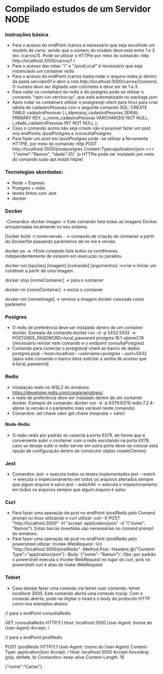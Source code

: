 # Compilado estudos de um Servidor NODE

### instruções básica

- Para o acesso do endPoint /carros é necessário que seja escolhido um modelo de carro, sendo que o número do modelo deve está entre 1 e 3 (ex: /carros/1). Pode se utilizar o HTTPie por meio do comando: http http://localhost:3000/carros/1  I
- Para o acesso das rotas "/" e "/postLocal" é necessário que seja instanciado um container redis
- Para o acesso do endPoint /carros basta rodar o arquivo index.js dentro da pasta servidor01 e abrir a rota http://localhost:3000/carros/{numero}. O numero deve ser digitado sem colchetes e deve ser de 1 a 3.
- Para rodar os containers do redis e do postgres pode se utilizar o comando "npm run service:up", que está automatizado no package.json
- Após rodar os containers utilizar o postgresql-client para linux para criar tabela de cadastroPessoas com o seguinte comando SQL: CREATE TABLE cadastroPessoas (
  i_idpessoa_cadastroPessoas SERIAL PRIMARY KEY,
  s_nome_cadastroPessoas VARCHAR(50) NOT NULL,
  i_idade_cadastroPessoas INT NOT NULL
);
 - Caso o comando acima não seja criado não é possível fazer um post nos endPoints /postPostgres e /consultaPostgres  
 - Para fazer um post em /postPostgres pode -se utilizar a ferramenta HTTPIE, por meio do comando: http POST http://localhost:3000/postpostgres Content-Type:application/json <<< '{"nome":"Ramon", "idade":31}' (o HTTPie pode ser instalado por meio do comando sudo apt install httpie) 

### Tecnologias abordadas:

- Node + Express
- Postgres + redis
- testes feitos com Jest
- docker

### Docker

-Comandos:
docker images -> Este comando lista todas as imagens Docker armazenadas localmente no seu sistema.

Docker build -t nome:versão . -> comando de criação do container a partir do Dockerfile passando parâmetros de no me e versão

docker ps -a ->Este comando lista todos os contêineres, independentemente de estarem em execução ou parados.

docker run [opções] [imagem] [comando] [argumentos] ->criar e iniciar um contêiner a partir de uma imagem.

docker stop [nomeContainer] -> para o container

docker rm [nomeContainer] -> exclui o container

docker rmi [nomeImage] -> remove a imagem docker colocada como parâmetro

### Postgres

- O redis de preferência deve ser instalado dentro de um container docker. Exemplo de comando:docker run -d -p 5432:5432 -e POSTGRES_PASSWORD=local_password postgres:16.1-alpine3.19 (necessário revisar este comando e o endpoint consultaPostgres)
- Comando para conectar o postgresql-client ao banco de dados postgres:psql --host=localhost --username=postgres --port=5432 (após este comando o banco deve solicitar a senha de acesso que é:local_password)

### Redis

- instalação redis no WSL2 do windows: https://developer.redis.com/create/windows/
- o redis de preferência deve ser instalado dentro de um container docker. Exemplo de comando: docker run -d -p 6379:6379 redis:7.2.4-alpine (a versão é o parâmetro mais variável neste comando)
- Comandos:
  set chave valor
  get chave (resposta = valor)

#### Node-Redis

- O redis-redis por padrão se conecta à porta 6379, de forma que é conveniente subir o container com o redis escutando na porta 6379, caso se deseje subir o redis-server em outra porta deve-se colocar esta opção de configuração dentro do construtor objeto createCliente()

### Jest

- Comandos:
  jest -> executa todos os testes implementados
  jest --watch -> executa o inspecionamento em todos os arquivos alterados sempre que algum arquivo é salvo
  jest --watchAll -> executa o inspecionamento em todos os arquivos sempre que algum arquivo é salvo

### Curl

- Para fazer uma operação de post no endPoint /postRedis pelo Comand prompt ou linux utilizando o curl utilizar: curl -X POST "http://localhost:3000" -H "accept: application/json" -d "{\"nome\": \"Ramon\"}. Estas barras invertidas são necessárias no comand prompt do windows.
- Para fazer uma operação de post no endPoint /postRedis pelo powersheel utilizar: Invoke-WebRequest -Uri "http://localhost:3000/postRedis" -Method Post -Headers @{"Content-Type"="application/json"} -Body '{"nome": "Ramon"}'. Obs: por padrão o powershell executa o Invoke-WebRequest no lugar do curl, pois no powershell curl é alias do Ivoke-WebRequest

### Telnet

- Caso deseje fazer uma conexão via telnet usar comando: telnet localhost 3000. Este comando abrirá uma conexão tcp/ip. Com a conexão aberta, pode-se digitar o head e o body do protocolo HTTP como nos exemplos abaixo: 

// para o endPoint consultaRedis 

GET /consultaRedis HTTP/1.1
Host: localhost:3000
User-Agent: (nome do User-Agent)
Accept: */*

// para o endPoint postRedis

POST /postRedis HTTP/1.1
User-Agent: (nome do User-Agent)
Content-Type: application/json
Accept: */*
Host: localhost:3000
Accept-Encoding: gzip, deflate, br
Connection: keep-alive
Content-Length: 18

{"nome":"Carlos"}




